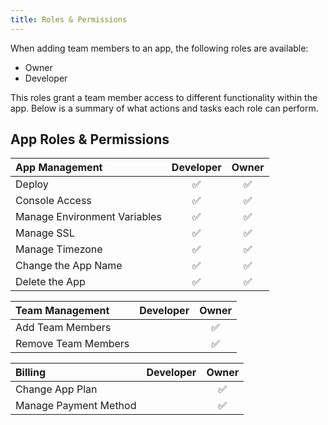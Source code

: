 ```yaml
---
title: Roles & Permissions
---
```


When adding team members to an app, the following roles are available:

- Owner
- Developer

This roles grant a team member access to different functionality within the app. Below is a summary of what actions and tasks each role can perform.

## App Roles & Permissions

| App Management               | Developer | Owner    |
|:-----------------------------|:---------:|:--------:|
| Deploy                       | &#9989;   | &#9989;  |
| Console Access               | &#9989;   | &#9989;  |
| Manage Environment Variables | &#9989;   | &#9989;  |
| Manage SSL                   | &#9989;   | &#9989;  |
| Manage Timezone              | &#9989;   | &#9989;  |
| Change the App Name          | &#9989;   | &#9989;  |
| Delete the App               | &#9989;   | &#9989;  |

| Team Management              | Developer | Owner    |
|:-----------------------------|:---------:|:--------:|
| Add Team Members             |           | &#9989;  |
| Remove Team Members          |           | &#9989;  |

| Billing                      | Developer | Owner    |
|:-----------------------------|:---------:|:--------:|
| Change App Plan              |           | &#9989;  |
| Manage Payment Method        |           | &#9989;  |
